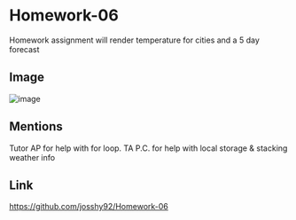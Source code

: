 # Homework-06

Homework assignment will render temperature for cities and a 5 day forecast

## Image

![image](https://user-images.githubusercontent.com/88861538/140621684-2c5c0c88-b1d3-40d4-a12c-beddaa199939.png)


## Mentions
Tutor AP for help with for loop.
TA P.C. for help with local storage & stacking weather info


## Link 

https://github.com/josshy92/Homework-06